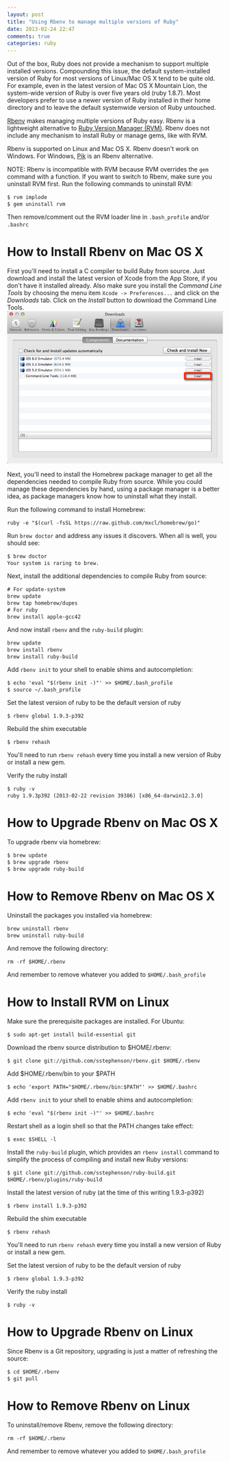 ```yaml
---
layout: post
title: "Using Rbenv to manage multiple versions of Ruby"
date: 2013-02-24 22:47
comments: true
categories: ruby
---
```

Out of the box, Ruby does not provide a mechanism to support multiple
installed versions.  Compounding this issue, the default system-installed
version of Ruby for most versions of Linux/Mac OS X tend to be quite old.
For example, even in the latest version of Mac OS X Mountain Lion, the
system-wide version of Ruby is over five years old (ruby 1.8.7).  Most
developers prefer to use a newer version of Ruby installed in their home
directory and to leave the default systemwide version of Ruby untouched.

[Rbenv](https://github.com/sstephenson/rbenv/) makes managing multiple
versions of Ruby easy.  Rbenv is a lightweight alternative to
[Ruby Version Manager (RVM)](http://rvm.io).  Rbenv does not include
any mechanism to install Ruby or manage gems, like with RVM.

Rbenv is supported on Linux and Mac OS X.  Rbenv doesn't work on Windows.
For Windows, [Pik](https://github.com/vertiginous/pik) is an Rbenv alternative.

NOTE: Rbenv is incompatible with RVM because RVM overrides the
`gem` command with a function.  If you want to switch to Rbenv,
make sure you uninstall RVM first.  Run the following commands to uninstall
RVM:

    $ rvm implode
    $ gem uninstall rvm

Then remove/comment out the RVM loader line in `.bash_profile`
and/or `.bashrc`

How to Install Rbenv on Mac OS X
================================
First you'll need to install a C compiler to build Ruby from source.  Just
download and install the latest version of Xcode from the App Store, if you
don't have it installed already.  Also make sure you install the *Command Line
Tools* by choosing the menu item <code>Xcode -> Preferences...</code> and click
on the *Downloads* tab.  Click on the *Install* button to download the
Command Line Tools.
![Xcode Command Line Tools](/images/xcodecommandline.png)

Next, you'll need to install the Homebrew package manager to get all the
dependencies needed to compile Ruby from source.  While you could manage
these dependencies by hand, using a package manager is a better idea, as
package managers know how to uninstall what they install.

Run the following command to install Homebrew:


    ruby -e "$(curl -fsSL https://raw.github.com/mxcl/homebrew/go)"

Run `brew doctor` and address any issues it discovers.  When
all is well, you should see:

    $ brew doctor
    Your system is raring to brew.

Next, install the additional dependencies to compile Ruby from source:

    # For update-system
    brew update
    brew tap homebrew/dupes
    # For ruby
    brew install apple-gcc42

And now install `rbenv` and the `ruby-build` plugin:

    brew update
    brew install rbenv
    brew install ruby-build

Add <code>rbenv init</code> to your shell to enable shims and autocompletion:

    $ echo 'eval "$(rbenv init -)"' >> $HOME/.bash_profile
    $ source ~/.bash_profile

Set the latest version of ruby to be the default version of ruby

    $ rbenv global 1.9.3-p392

Rebuild the shim executable

    $ rbenv rehash

You'll need to run `rbenv rehash` every time you install a new
version of Ruby or install a new gem.

Verify the ruby install

    $ ruby -v
    ruby 1.9.3p392 (2013-02-22 revision 39386) [x86_64-darwin12.3.0]
    

How to Upgrade Rbenv on Mac OS X
================================
To upgrade rbenv via homebrew:

    $ brew update
    $ brew upgrade rbenv
    $ brew upgrade ruby-build

How to Remove Rbenv on Mac OS X
================================
Uninstall the packages you installed via homebrew:

    brew uninstall rbenv
    brew uninstall ruby-build

And remove the following directory:

    rm -rf $HOME/.rbenv

And remember to remove whatever you added to `$HOME/.bash_profile`

How to Install RVM on Linux
===========================
Make sure the prerequisite packages are installed.  For Ubuntu:

    $ sudo apt-get install build-essential git

Download the rbenv source distribution to
$HOME/.rbenv:

    $ git clone git://github.com/sstephenson/rbenv.git $HOME/.rbenv

Add $HOME/.rbenv/bin to your $PATH

    $ echo 'export PATH="$HOME/.rbenv/bin:$PATH"' >> $HOME/.bashrc


Add `rbenv init` to your shell to enable shims and autocompletion:

    $ echo 'eval "$(rbenv init -)"' >> $HOME/.bashrc

Restart shell as a login shell so that the PATH changes take effect:

    $ exec $SHELL -l

Install the `ruby-build` plugin, which provides an
`rbenv install` command to simplify the process of compiling
and install new Ruby versions:

    $ git clone git://github.com/sstephenson/ruby-build.git $HOME/.rbenv/plugins/ruby-build

Install the latest version of ruby (at the time of this writing 1.9.3-p392)

    $ rbenv install 1.9.3-p392

Rebuild the shim executable

    $ rbenv rehash

You'll need to run `rbenv rehash` every time you install a new
version of Ruby or install a new gem.

Set the latest version of ruby to be the default version of ruby

    $ rbenv global 1.9.3-p392

Verify the ruby install

    $ ruby -v
    
How to Upgrade Rbenv on Linux
================================
Since Rbenv is a Git repository, upgrading is just a matter of refreshing the
source:
```
$ cd $HOME/.rbenv
$ git pull
```

How to Remove Rbenv on Linux
================================
To uninstall/remove Rbenv, remove the following directory:
```
rm -rf $HOME/.rbenv
```

And remember to remove whatever you added to <code>$HOME/.bash_profile</code>